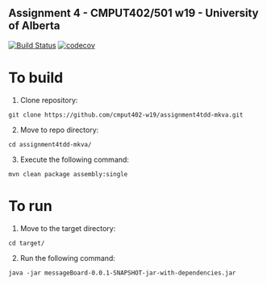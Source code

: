 ## Assignment 4 - CMPUT402/501 w19 - University of Alberta

[![Build Status](https://travis-ci.com/cmput402-w19/assignment4tdd-mkva.svg?branch=master)](https://travis-ci.com/cmput402-w19/assignment4tdd-mkva) [![codecov](https://codecov.io/gh/cmput402-w19/assignment4tdd-mkva/branch/master/graph/badge.svg)](https://codecov.io/gh/cmput402-w19/assignment4tdd-mkva)

# To build
1. Clone repository:
```
git clone https://github.com/cmput402-w19/assignment4tdd-mkva.git
```

2. Move to repo directory:
```
cd assignment4tdd-mkva/
```

3. Execute the following command:
```
mvn clean package assembly:single
```

# To run
1. Move to the target directory:
```
cd target/
```

2. Run the following command:
```
java -jar messageBoard-0.0.1-SNAPSHOT-jar-with-dependencies.jar
```